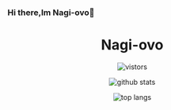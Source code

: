 ### Hi there,Im Nagi-ovo👋

<!--
**Nagi-ovo/Nagi-ovo** is a ✨ _special_ ✨ repository because its `README.md` (this file) appears on your GitHub profile.

Here are some ideas to get you started:

- 🔭 I’m currently working on ...
- 🌱 I’m currently learning ...
- 👯 I’m looking to collaborate on ...
- 🤔 I’m looking for help with ...
- 💬 Ask me about ...
- 📫 How to reach me: ...
- 😄 Pronouns: ...
- ⚡ Fun fact: ...
-->
<h1 align="center">Nagi-ovo</h3>

<p align="center">
  <img src="https://visitor-badge.glitch.me/badge?page_id=Nagi-ovo" alt="vistors" />
</p>

<p align="center">
  <img src="https://github-readme-stats.vercel.app/api?username=Nagi-ovo&count_private=true&show_icons=true&theme=vue-dark&hide_title=true" alt="github stats" />
</p>

<p align='center'>
  <img src='https://github-readme-stats.vercel.app/api/top-langs/?username=Nagi-ovo&layout=compact' alt='top langs' />
</p>




